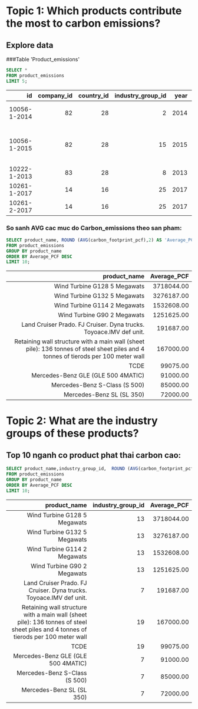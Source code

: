 # Topic 1: Which products contribute the most to carbon emissions?
## Explore data
###Table 'Product_emissions'
```SQL
SELECT *
FROM product_emissions
LIMIT 5;
```
| id           | company_id | country_id | industry_group_id | year | product_name                                                    | weight_kg | carbon_footprint_pcf | upstream_percent_total_pcf | operations_percent_total_pcf | downstream_percent_total_pcf | 
| -----------: | ---------: | ---------: | ----------------: | ---: | --------------------------------------------------------------: | --------: | -------------------: | -------------------------: | ---------------------------: | ---------------------------: | 
| 10056-1-2014 | 82         | 28         | 2                 | 2014 | Frosted Flakes(R) Cereal                                        | 0.7485    | 2                    | 57.50                      | 30.00                        | 12.50                        | 
| 10056-1-2015 | 82         | 28         | 15                | 2015 | "Frosted Flakes, 23 oz, produced in Lancaster, PA (one carton)" | 0.7485    | 2                    | 57.50                      | 30.00                        | 12.50                        | 
| 10222-1-2013 | 83         | 28         | 8                 | 2013 | Office Chair                                                    | 20.68     | 73                   | 80.63                      | 17.36                        | 2.01                         | 
| 10261-1-2017 | 14         | 16         | 25                | 2017 | Multifunction Printers                                          | 110       | 1488                 | 30.65                      | 5.51                         | 63.84                        | 
| 10261-2-2017 | 14         | 16         | 25                | 2017 | Multifunction Printers                                          | 110       | 1818                 | 25.08                      | 4.51                         | 70.41                        | 
### So sanh AVG cac muc do Carbon_emissions theo san pham:
```SQL
SELECT product_name, ROUND (AVG(carbon_footprint_pcf),2) AS 'Average_PCF'
FROM product_emissions
GROUP BY product_name
ORDER BY Average_PCF DESC
LIMIT 10;
```
| product_name                                                                                                                       | Average_PCF | 
| ---------------------------------------------------------------------------------------------------------------------------------: | ----------: | 
| Wind Turbine G128 5 Megawats                                                                                                       | 3718044.00  | 
| Wind Turbine G132 5 Megawats                                                                                                       | 3276187.00  | 
| Wind Turbine G114 2 Megawats                                                                                                       | 1532608.00  | 
| Wind Turbine G90 2 Megawats                                                                                                        | 1251625.00  | 
| Land Cruiser Prado. FJ Cruiser. Dyna trucks. Toyoace.IMV def unit.                                                                 | 191687.00   | 
| Retaining wall structure with a main wall (sheet pile): 136 tonnes of steel sheet piles and 4 tonnes of tierods per 100 meter wall | 167000.00   | 
| TCDE                                                                                                                               | 99075.00    | 
| Mercedes-Benz GLE (GLE 500 4MATIC)                                                                                                 | 91000.00    | 
| Mercedes-Benz S-Class (S 500)                                                                                                      | 85000.00    | 
| Mercedes-Benz SL (SL 350)                                                                                                          | 72000.00    | 

# Topic 2:  What are the industry groups of these products?
## Top 10 nganh co product phat thai carbon cao:
```SQL
SELECT product_name,industry_group_id,  ROUND (AVG(carbon_footprint_pcf),2) AS 'Average_PCF'
FROM product_emissions
GROUP BY product_name
ORDER BY Average_PCF DESC
LIMIT 10;
```
| product_name                                                                                                                       | industry_group_id | Average_PCF | 
| ---------------------------------------------------------------------------------------------------------------------------------: | ----------------: | ----------: | 
| Wind Turbine G128 5 Megawats                                                                                                       | 13                | 3718044.00  | 
| Wind Turbine G132 5 Megawats                                                                                                       | 13                | 3276187.00  | 
| Wind Turbine G114 2 Megawats                                                                                                       | 13                | 1532608.00  | 
| Wind Turbine G90 2 Megawats                                                                                                        | 13                | 1251625.00  | 
| Land Cruiser Prado. FJ Cruiser. Dyna trucks. Toyoace.IMV def unit.                                                                 | 7                 | 191687.00   | 
| Retaining wall structure with a main wall (sheet pile): 136 tonnes of steel sheet piles and 4 tonnes of tierods per 100 meter wall | 19                | 167000.00   | 
| TCDE                                                                                                                               | 19                | 99075.00    | 
| Mercedes-Benz GLE (GLE 500 4MATIC)                                                                                                 | 7                 | 91000.00    | 
| Mercedes-Benz S-Class (S 500)                                                                                                      | 7                 | 85000.00    | 
| Mercedes-Benz SL (SL 350)                                                                                                          | 7                 | 72000.00    | 
